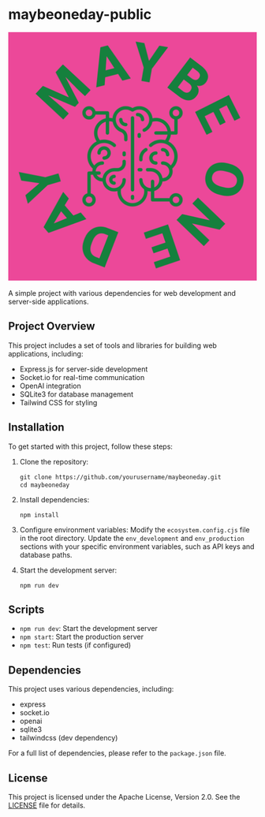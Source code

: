 # maybeoneday-public

![Project Logo](public/img/logo_new_pink_bg_green_text.png)

A simple project with various dependencies for web development and server-side applications.

## Project Overview

This project includes a set of tools and libraries for building web applications, including:

- Express.js for server-side development
- Socket.io for real-time communication
- OpenAI integration
- SQLite3 for database management
- Tailwind CSS for styling

## Installation

To get started with this project, follow these steps:

1. Clone the repository:
   ```
   git clone https://github.com/yourusername/maybeoneday.git
   cd maybeoneday
   ```

2. Install dependencies:
   ```
   npm install
   ```

3. Configure environment variables:
   Modify the `ecosystem.config.cjs` file in the root directory. Update the `env_development` and `env_production` sections with your specific environment variables, such as API keys and database paths.

4. Start the development server:
   ```
   npm run dev
   ```

## Scripts

- `npm run dev`: Start the development server
- `npm start`: Start the production server
- `npm test`: Run tests (if configured)

## Dependencies

This project uses various dependencies, including:

- express
- socket.io
- openai
- sqlite3
- tailwindcss (dev dependency)

For a full list of dependencies, please refer to the `package.json` file.

## License

This project is licensed under the Apache License, Version 2.0. See the [LICENSE](LICENSE) file for details.